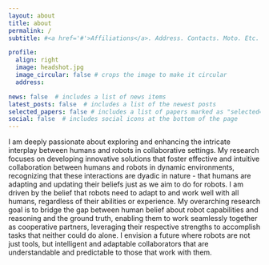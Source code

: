 ```yaml
---
layout: about
title: about
permalink: /
subtitle: #<a href='#'>Affiliations</a>. Address. Contacts. Moto. Etc.

profile:
  align: right
  image: headshot.jpg
  image_circular: false # crops the image to make it circular
  address: 

news: false  # includes a list of news items
latest_posts: false  # includes a list of the newest posts
selected_papers: false # includes a list of papers marked as "selected={true}"
social: false  # includes social icons at the bottom of the page
---
```


I am deeply passionate about exploring and enhancing the intricate interplay between humans and robots in collaborative settings. My research focuses on developing innovative solutions that foster effective and intuitive collaboration between humans and robots in dynamic environments, recognizing that these interactions are dyadic in nature - that humans are adapting and updating their beliefs just as we aim to do for robots. I am driven by the belief that robots need to adapt to and work well with all humans, regardless of their abilities or experience.
My overarching research goal is to bridge the gap between human belief about robot capabilities and reasoning and the ground truth, enabling them to work seamlessly together as cooperative partners, leveraging their respective strengths to accomplish tasks that neither could do alone. I envision a future where robots are not just tools, but intelligent and adaptable collaborators that are understandable and predictable to those that work with them.
